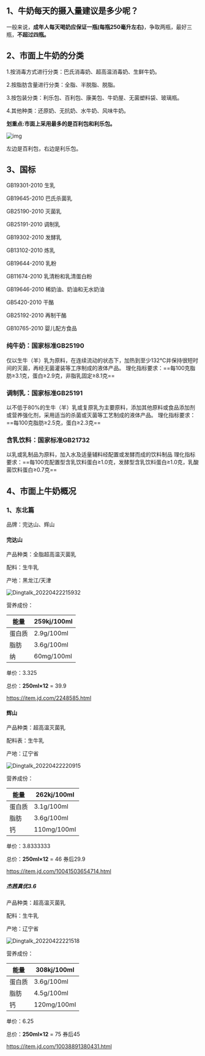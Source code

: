 



## **1、牛奶每天的摄入量建议是多少呢？**

一般来说，**成年人每天喝奶应保证一瓶(每瓶250毫升左右)**，争取两瓶，最好三瓶，**不超过四瓶。**



## **2、市面上牛奶的分类**

1.按消毒方式进行分类：巴氏消毒奶、超高温消毒奶、生鲜牛奶。

2.按脂肪含量进行分类：全脂、半脱脂、脱脂。

3.按包装分类：利乐包、百利包、康美包、牛奶屋、无菌塑料袋、玻璃瓶。

4.其他种类：还原奶、无抗奶、水牛奶、风味牛奶。

**划重点:市面上采用最多的是百利包和利乐包。**

![img](https://yq-images.oss-cn-shanghai.aliyuncs.com/img/202204222148167.jpeg)

左边是百利包，右边是利乐包。



## 3、国标

GB19301-2010 生乳

GB19645-2010 巴氏杀菌乳

GB25190-2010 灭菌乳

GB25191-2010 调制乳

GB19302-2010 发酵乳

GB13102-2010 炼乳

GB19644-2010 乳粉

GB11674-2010 乳清粉和乳清蛋白粉

GB19646-2010 稀奶油、奶油和无水奶油

GB5420-2010 干酪

GB25192-2010 再制干酪

GB10765-2010 婴儿配方食品



### 纯牛奶：国家标准GB25190 

仅以生牛（羊）乳为原料，在连续流动的状态下，加热到至少132℃并保持很短时间的灭菌，再经无菌灌装等工序制成的液体产品。
理化指标要求：==每100克脂肪≥3.1克，蛋白≥2.9克，非脂乳固定≥8.1克==

### 调制乳：国家标准GB25191 

以不低于80%的生牛（羊）乳或复原乳为主要原料，添加其他原料或食品添加剂或营养强化剂，采用适当的杀菌或灭菌等工艺制成的液体产品。
理化指标要求：==每100克脂肪≥2.5克，蛋白≥2.3克==



### 含乳饮料：国家标准GB21732 

以乳或乳制品为原料，加入水及适量辅料经配置或发酵而成的饮料制品
理化指标要求：==每100克配置型含乳饮料蛋白≥1.0克，发酵型含乳饮料蛋白≥1.0克，乳酸菌饮料蛋白≥0.7克==



## 4、市面上牛奶概况



### 1、东北篇

品牌：完达山、辉山

#### 完达山

产品种类：全脂超高温灭菌乳

配料：生牛乳

产地：黑龙江/天津

![Dingtalk_20220422215932](https://yq-images.oss-cn-shanghai.aliyuncs.com/img/202204222159408.jpg)

营养成份：

| 能量   | 259kj/100ml |
| ------ | ----------- |
| 蛋白质 | 2.9g/100ml  |
| 脂肪   | 3.6g/100ml  |
| 纳     | 60mg/100ml  |

单价：3.325

总价：**250ml×12**   =   39.9     

https://item.jd.com/2248585.html



#### 辉山

产品种类：超高温灭菌乳

配料表：生牛乳

产地：辽宁省

![Dingtalk_20220422220915](https://yq-images.oss-cn-shanghai.aliyuncs.com/img/202204222209563.jpg)

营养成份：

| 能量   | 262kj/100ml |
| ------ | ----------- |
| 蛋白质 | 3.1g/100ml  |
| 脂肪   | 3.6g/100ml  |
| 钙     | 110mg/100ml |

单价：3.8333333

总价：**250ml×12**    =  46     券后29.9

https://item.jd.com/10041503654714.html



##### **杰茜真优3.6**

产品种类：超高温灭菌乳

配料：生牛乳

产地：辽宁省

![Dingtalk_20220422221518](https://yq-images.oss-cn-shanghai.aliyuncs.com/img/202204222215613.jpg)

营养成份：

| 能量   | 308kj/100ml |
| ------ | ----------- |
| 蛋白质 | 3.6g/100ml  |
| 脂肪   | 4.5g/100ml  |
| 钙     | 120mg/100ml |

单价：6.25

总价：**250ml×12**    =  75     券后45

https://item.jd.com/10038891380431.html

